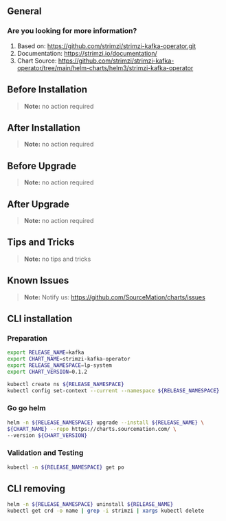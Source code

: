## General

### Are you looking for more information?

1. Based on: https://github.com/strimzi/strimzi-kafka-operator.git
2. Documentation: https://strimzi.io/documentation/
3. Chart Source: https://github.com/strimzi/strimzi-kafka-operator/tree/main/helm-charts/helm3/strimzi-kafka-operator


## Before Installation


> **Note:**
> no action required

## After Installation

> **Note:**
> no action required

## Before Upgrade

> **Note:**
> no action required

## After Upgrade

> **Note:**
> no action required


## Tips and Tricks

> **Note:**
> no tips and tricks


## Known Issues

> **Note:**
> Notify us: https://github.com/SourceMation/charts/issues



## CLI installation

### Preparation

```bash
export RELEASE_NAME=kafka
export CHART_NAME=strimzi-kafka-operator
export RELEASE_NAMESPACE=lp-system
export CHART_VERSION=0.1.2

kubectl create ns ${RELEASE_NAMESPACE}
kubectl config set-context --current --namespace ${RELEASE_NAMESPACE}
```

### Go go helm

``` bash
helm -n ${RELEASE_NAMESPACE} upgrade --install ${RELEASE_NAME} \
${CHART_NAME} --repo https://charts.sourcemation.com/ \
--version ${CHART_VERSION}
```

### Validation and Testing

```bash
kubectl -n ${RELEASE_NAMESPACE} get po
```

## CLI removing

```bash
helm -n ${RELEASE_NAMESPACE} uninstall ${RELEASE_NAME}
kubectl get crd -o name | grep -i strimzi | xargs kubectl delete
```
